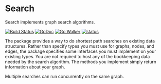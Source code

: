 # Search

Search implements graph search algorithms.

[![Build Status](https://travis-ci.org/soniakeys/graph.png)](https://travis-ci.org/soniakeys/graph)  [![GoDoc](https://godoc.org/github.com/garyburd/gddo?status.png)](http://godoc.org/github.com/soniakeys/graph/search)  [![Go Walker](http://gowalker.org/api/v1/badge)](http://gowalker.org/github.com/soniakeys/graph/search)  [![status](https://sourcegraph.com/api/repos/github.com/soniakeys/graph/search/badges/status.png)](https://sourcegraph.com/github.com/soniakeys/graph/search)

The package provides a way to do shortest path searches on existing data
structures.  Rather than specify types you must use for graphs, nodes, and
edges, the package specifies some interfaces you must implement on your
existing types.  You are not required to host any of the bookkeeping data
needed by the search algorithm.  The methods you implement simply return
information about your graph.

Multiple searches can run concurrently on the same graph.
